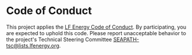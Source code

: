 # Code of Conduct

This project applies the [LF Energy Code of Conduct](https://wiki.lfenergy.org/display/HOME/Code+of+Conduct). By participating, you are expected to uphold this code. Please report unacceptable behavior to the project's Technical Steering Committee [SEAPATH-tsc@lists.lfenergy.org](mailto:SEAPATH-TSC@lists.lfenergy.org).
